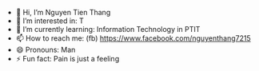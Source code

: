 - 👋 Hi, I’m Nguyen Tien Thang
- 👀 I’m interested in: T
- 🌱 I’m currently learning: Information Technology in PTIT
- 📫 How to reach me: (fb) https://www.facebook.com/nguyenthang7215 
- 😄 Pronouns: Man
- ⚡ Fun fact: Pain is just a feeling

<!---
NguyenThang7215/NguyenThang7215 is a ✨ special ✨ repository because its `README.md` (this file) appears on your GitHub profile.
You can click the Preview link to take a look at your changes.
--->
